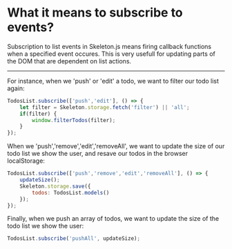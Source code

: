 # What it means to subscribe to events?

Subscription to list events in Skeleton.js means firing callback functions when a specified event
occures. This is very usefull for updating parts of the DOM that are dependent on list actions.

---
For instance, when we 'push' or 'edit' a todo, we want to filter our todo list again:
```js
TodosList.subscribe(['push','edit'], () => {
	let filter = Skeleton.storage.fetch('filter') || 'all';
	if(filter) {
		window.filterTodos(filter);
	}
});
```

When we 'push','remove','edit','removeAll', we want to update the size of our todo list we show the user,
and resave our todos in the browser localStorage:
```js
TodosList.subscribe(['push','remove','edit','removeAll'], () => {
	updateSize();
	Skeleton.storage.save({ 
		todos: TodosList.models() 
	});
});
```

Finally, when we push an array of todos, we want to update the size of the todo list we show the user:
```js
TodosList.subscribe('pushAll', updateSize);
```